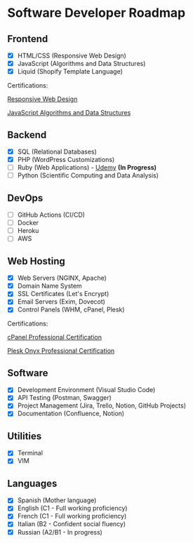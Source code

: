 # Software Developer Roadmap

## Frontend

- [x] HTML/CSS (Responsive Web Design) 
- [x] JavaScript (Algorithms and Data Structures)
- [x] Liquid (Shopify Template Language)

Certifications:

[Responsive Web Design](https://www.freecodecamp.org/certification/fccc6108dcc-d9fd-46ab-8791-ba75eb2309e5/responsive-web-design)

[JavaScript Algorithms and Data Structures](https://www.freecodecamp.org/certification/fccc6108dcc-d9fd-46ab-8791-ba75eb2309e5/javascript-algorithms-and-data-structures)

## Backend

- [x] SQL (Relational Databases)
- [x] PHP (WordPress Customizations)
- [ ] Ruby (Web Applications) - [Udemy](https://www.udemy.com/course/the-complete-ruby-on-rails-developer-course/) **(In Progress)**
- [ ] Python (Scientific Computing and Data Analysis)

## DevOps

- [ ] GitHub Actions (CI/CD)
- [ ] Docker 
- [ ] Heroku
- [ ] AWS

## Web Hosting

- [x] Web Servers (NGINX, Apache)
- [x] Domain Name System
- [x] SSL Certificates (Let's Encrypt)
- [x] Email Servers (Exim, Dovecot)
- [x] Control Panels (WHM, cPanel, Plesk)

Certifications:

[cPanel Professional Certification](https://university.cpanel.net/certificate/5cbb-8123-2d9d-3f91)

[Plesk Onyx Professional Certification](https://www.credly.com/badges/211a3b50-740c-4186-83a5-4203e7413eb0/)

## Software

- [x] Development Environment (Visual Studio Code)
- [x] API Testing (Postman, Swagger)
- [x] Project Management (Jira, Trello, Notion, GitHub Projects)
- [x] Documentation (Confluence, Notion)

## Utilities

- [x] Terminal
- [x] VIM

## Languages

- [x] Spanish (Mother language)
- [x] English (C1 - Full working proficiency)
- [x] French (C1 - Full working proficiency)
- [x] Italian (B2 - Confident social fluency)
- [x] Russian (A2/B1 - In progress)
